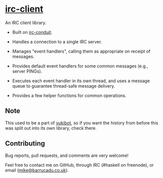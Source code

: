 [irc-client][]
===========

An IRC client library.

 - Built on [irc-conduit][].

 - Handles a connection to a single IRC server.

 - Manages "event handlers", calling them as appropriate on receipt of
   messages.

 - Provides default event handlers for some common messages (e.g.,
   server PINGs).

 - Executes each event handler in its own thread, and uses a message
   queue to guarantee thread-safe message delivery.

 - Provides a few helper functions for common operations.

Note
----

This used to be a part of [yukibot][], so if you want the history from
before this was split out into its own library, check there.

Contributing
------------

Bug reports, pull requests, and comments are very welcome!

Feel free to contact me on GitHub, through IRC (#haskell on freenode),
or email (mike@barrucadu.co.uk).

[irc-client]:  https://hackage.haskell.org/package/irc-client
[irc-conduit]: https://hackage.haskell.org/package/irc-conduit
[yukibot]:     https://github.com/barrucadu/yukibot
